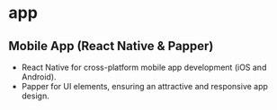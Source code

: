 # app


## Mobile App (React Native & Papper)
   - React Native for cross-platform mobile app development (iOS and Android).
   - Papper for UI elements, ensuring an attractive and responsive app design.
